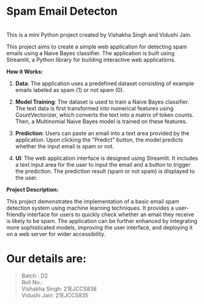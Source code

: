 <h1>Spam Email Detecton</h1><br>
This is a mini Python project created by Vishakha Singh and Vidushi Jain. <br>


This project aims to create a simple web application for detecting spam emails using a Naive Bayes classifier. The application is built using Streamlit, a Python library for building interactive web applications.

**How it Works:**

1. **Data**: The application uses a predefined dataset consisting of example emails labeled as spam (1) or not spam (0).

2. **Model Training**: The dataset is used to train a Naive Bayes classifier. The text data is first transformed into numerical features using CountVectorizer, which converts the text into a matrix of token counts. Then, a Multinomial Naive Bayes model is trained on these features.

3. **Prediction**: Users can paste an email into a text area provided by the application. Upon clicking the "Predict" button, the model predicts whether the input email is spam or not.

4. **UI**: The web application interface is designed using Streamlit. It includes a text input area for the user to input the email and a button to trigger the prediction. The prediction result (spam or not spam) is displayed to the user.

**Project Description:**

This project demonstrates the implementation of a basic email spam detection system using machine learning techniques. It provides a user-friendly interface for users to quickly check whether an email they receive is likely to be spam. The application can be further enhanced by integrating more sophisticated models, improving the user interface, and deploying it on a web server for wider accessibility.
# Our details are: <br>
> Batch : D2<br>
> Roll No.:<br>
Vishakha Singh: 21EJCCS838<br>
Vidushi Jain: 21EJCCS835<br>
